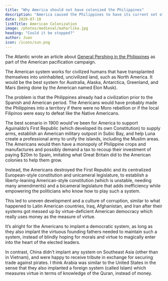 ```yaml
---
title: "Why America should not have colonized the Philippines"
description: "America caused the Philippines to have its current set of problems such as corruption, materialism, and drugs"
date: 2020-07-10
linkTitle: American Colonization
image: /photos/medieval/maharlika.jpg
heading: "Could it be stopped?"
author: Juan
icon: /icons/sun.png
---
```



<!-- The British built the railroad. 

https://en.wikipedia.org/wiki/Manila_Railroad_Company

Spanish built electric lines and water works. 

https://en.wikipedia.org/wiki/El_Deposito

The Spanish did neglect investments and infrastructure. But even natives, Chinese-Filipinos, or British-Filipinos could have done better. 

The American design for Metro Manila and Quezon City was short sighted and is the cause of so many problems. 

Britain would have been a better colonizer. But the best would have been to have no colonizer at all. An example is Taiwan which had a short colonization period.  -->


The Atlantic wrote an article about [General Pershing in the Philippines](https://www.theatlantic.com/international/archive/2017/08/pershing-trump-terrorism/537300/) as part of the American pacification campaign. 


The American system works for civilized humans that have transplanted themselves into uninhabited, uncivilized land, such as North America. It would be the best system for Australia, Alaska, Antarctica, Greenland, and Mars (being done by the American named Elon Musk).

The problem is that the Philippines already had a civilization prior to the Spanish and American period. The Americans would have probably made the Philippines into a territory if there were no Moro rebellion or if the local Filipinos were easy to defeat like the Native Americans.

The best scenario in 1900 would've been for America to support Aguinaldo’s First Republic (which developed its own Constitution) to supply arms, establish an American military outpost in Subic Bay, and help Luna create a professional army to unify the islands, including the Muslim areas. The Americans would then have a monopoly of Philippine crops and manufactures and possibly demand a tax to recoup their investment of paying $20m to Spain, imitating what Great Britain did to the American colonies to help them grow.

Instead, the Americans destroyed the First Republic and its centralized European-style constitution and unicameral legislature, to establish a liberty-leaning American-style constitution (which is unstable, needing many amendments) and a bicameral legislature that adds inefficiency while empowering the politicians who know how to play such a system.

This led to uneven development and a culture of corruption, similar to what happened to Latin American countries, Iraq, Afghanistan, and Iran after their systems got messed up by virtue-deficient American democracy which really uses money as the measure of virtue.

It’s alright for the Americans to implant a democratic system, as long as they also implant the virtuous founding fathers needed to maintain such a system, instead of blindly hoping for morals and virtue to magically enter into the heart of the elected leaders.

In contrast, China didn’t implant any system on Southeast Asia (other than in Vietnam), and were happy to receive tribute in exchange for securing trade against pirates. I think Arabia was similar to the United States in the sense that they also implanted a foreign system (called Islam) which measures virtue in terms of knowledge of the Quran, instead of money.